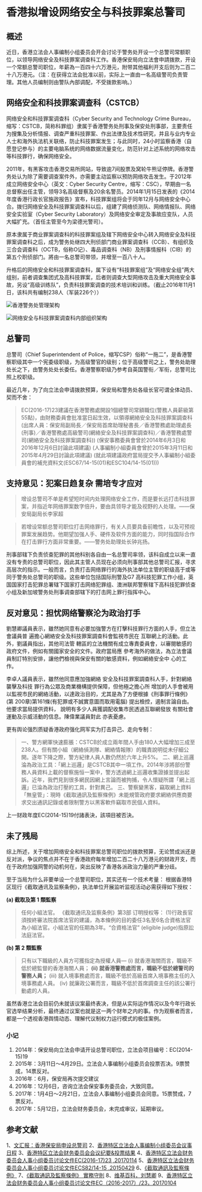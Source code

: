 # 香港拟增设网络安全与科技罪案总警司

## 概述
近日，香港立法会人事编制小组委员会开会讨论于警务处开设一个总警司常额职位，以领导网络安全及科技罪案调查科工作。香港保安局向立法會申請拨款，开设一个常额总警司职位，年薪為一百四十六万港元，附带其他福利开支后则为二百二十八万港元。（注：在获得立法会批准以前，实际上一直由一名高级警司负责管理。其他人员编制则由警队內部调配，不受拨款影响。）

## 网络安全和科技罪案调查科（CSTCB）
网络安全和科技罪案调查科（Cyber Security and Technology Crime Bureau，缩写：CSTCB，简称科罪组）隶属于香港警务处刑事及保安处刑事部，主要责任为搜集及分析情报、调查严重科技罪案、作出法律及技术性研究，并且与业内专业人士和海外执法机关联络，防止科技罪案发生；与此同时，24小时监察香港（自愿登记参与）的主要电脑系统的网络数据流量变化，防范针对上述系统的网络攻击等科技罪行，确保网络安全。

2011年，有黑客攻击香港交易所网站，导致逾7间股票及窝轮牛熊证停牌。香港警务处认为除了需要调查案件外，亦需要主动监察以预防网络攻击发生。于2012年成立网络安全中心（英文：Cyber Security Centre，缩写：CSC），早期由一名总督察出任主管，领导3名高级督察及20余名警员。2014年1月15日发表的《2014年度香港行政长官施政报告》宣布，科技罪案组将会于同年12月与网络安全中心合。拨归网络安全及科技罪案调查科以后，组建了网络侦测队、网络情报队、网络安全实验室（Cyber Security Laboratory）及网络安全审定及事故应变队，人员大幅扩充。（首任主管至今为梁德光警司）。

原本隶属于商业罪案调查科的科技罪案组及辖下网络安全中心转入网络安全及科技罪案调查科之后，成为警务处继四大刑侦部门商业罪案调查科（CCB）、有组织及三合会调查科（OCTB，俗称O记）、毒品调查科（NB）及刑事情报科（CIB）的第五个刑侦部门。將由一名总警司带领，并增至一百八十人。

升格后的网络安全和科技罪案调查科，属下设有“科技罪案组”及“网络安全组”两大组别，前者调查集团式及高科技罪案，后者则调查大型网络攻击及重大网络安全事故，另设“高级训练队”，负责科技罪案调查的技术培训和训练。（截止2016年11月1日，该科共有编制238人（军装226个））

![香港警务处管理架构](http://ombx24fbq.bkt.clouddn.com/HK_Policy_%20Criminal_201704.png)

![网络安全与科技罪案调查科内部组织架构](http://ombx24fbq.bkt.clouddn.com/HK_Policy_%20CSTCB_201705.png)

## 总警司
总警司（Chief Superintendent of Police，缩写CSP）俗称“一拖二”，是香港警察职级其中一个宪委级职级，为高级警官的级别；位于高级警司之上，警务处助理处长之下，由警务处处长委任。香港警察职级乃参考自英国警衔／军衔，总警司比照上校职级。

最近几年，为了向立法会申请拨款预算，保安局和警务处各级长官可谓全体动员、契而不舍：
>EC(2016-17)23建議在香港警務處開設1個總警司常額職位(警務人員薪級第55點)，由財務委員會批准當日起生效，以領導網絡安全及科技罪案調查科
>(出席人員：保安局副局長／保安局首席助理秘書長／香港警務處助理處長(刑事)／香港警務處高級警司(網絡安全及科技罪案調查科)／香港警務處警司(網絡安全及科技罪案調查科))
>(保安事務委員會曾於2014年6月3日和2016年12月6日討論此項建議)
>(人事編制小組委員會曾於2015年3月11日和2015年4月29日討論此項建議)
>(就此項建議政府當局提交予人事編制小組委員會的補充資料文(ESC67/14-15(01)和ESC104/14-15(01)))

## 支持意见：犯案日趋复杂 需培专才应对

>增设总警司不单是希望短时间内处理网络安全工作，而是要长远打击科技罪案，并指近年网络罪案数字倍升，要由具领导才能及视野的人处理。——保安局副局长李家超

>若增设常额总警司职位打击网络罪行，有关人员要具备前瞻性，以及可预视罪案发展趋势。他期望加强人手、硬件及软件方面的能力，同时指国际合作在打击罪行方面非常重要。——警务处助理处长钟兆扬。

刑事部辖下负责侦查犯罪的其他科别各自由一名总警司率领，该科自成立以来一直没有专责的总警司职位，因此其主管人员现在必须向刑事部其他总警司汇报，寻求高层次的指示。一般而言，负责打击网络罪行的海外执法单位主管的职级高于或等同于警务处总警司的职级。这些单位包括国际刑警及G7 高科技犯罪工作小组，英国国家打击犯罪总署辖下国家打击网络犯罪组、澳洲联邦警察辖下高科技犯罪侦查小组及新加坡警务处刑事调查部辖下的打击网上罪行指挥中心。

## 反对意见：担忧网络警察沦为政治打手
劉慧卿議員表示，雖然她同意有必要加強警方在打擊科技罪行方面的人手，但立法會議員普 遍擔心網絡安全及科技罪案調查科會監視市民在 互聯網上的活動。此外，劉議員指出，其他司法管 轄區的立法機關有成立專責委員會，以審閱敏感的
政府文件，例如有關國家安全的文件。政府當局應 參考海外的做法，為立法會議員制訂特別安排，讓他們檢視與保安有關的敏感資料，例如網絡安全中 心的工作。

李卓人議員表示，雖然他同意應加強網絡 安全及科技罪案調查科人手，針對網絡襲擊及科技 罪行為公眾及商業機構提供保障，但他極之擔心所 增加的人手會被用以監視市民的網絡活動，以達政治目的，尤其是為了方便根據《刑事罪行條例》(第 200章)第161條(有犯罪或不誠實意圖而取用電腦) 提出檢控，遏制言論自由。他要求當局提供資料， 說明有多少人員獲調配收集市民透過互聯網發放 有關社會運動及示威活動的信息。陳偉業議員對此 亦表憂慮。

更有舆论强烈质疑香港政府强化网军实为打击异己、走向专制：
>一、警方網軍快速膨脹：CSTCB於成立兩年間人手由180人大幅增加三成至238人。但有關小組（網絡偵測隊、網絡情報隊）的職責說明從未仔細公開。逐年下降之際，警方紀律人員人數仍然於六年上升5%。
>二、網上巡邏淪為政治工具：「網上巡邏」是CSTCB其中一項工作。2014年涉將部份警務人員資料上載的督察施恒一案中，警方透過網上巡邏收集證據並提出起訴。近年，我們見到很多網民因網上言論而被拘捕，令人懷疑所謂「網上巡邏」已淪為政治打壓的工具，針對異己。
>三、警察變黑客，竊取網上資料「無皇管」：現時《截取通訊及監察條例》未能規管政府要求網絡供應商要求交出通訊記錄或者限制警方以黑客軟件竊取市民個人資料。

上一财政年度EC(2014-15)19付諸表決，該項目被否決。

## 未了残局
综上所述，关于增加网络安全和科技罪案总警司职位的拨款预算，无论赞成派还是反对派，争议的焦点并不在于香港政府每年增加二百二十八万港元的财政开支，而在于政府加强网警的动机何在，突出反映了香港各派政治力量的严重分歧。

至于当局为什么非要单设一个总警司职位，其实还有一个技术考量：
根据香港特区现行《截取通讯及监察条例》，执法单位开展监听监视活动必需获得如下授权：

**(a) 截取及第 1 類監察**
 >任何小組法官。
《截取通讯及监察条例》第3部 订明授权等：
>(1)行政長官須按終審法院首席法官的建議，為本條例的目的委任3名至6名合資格法官為小組法官。小組法官的任期為3年。“合資格法官” (eligible judge)指原訟法庭法官。

**(b) 第 2 類監察**
>只有以下職級的人員方可獲指定為授權人員—
>(i) 就香港海關而言，職級不低於總監督的香港海關人員；
>**(ii) 就香港警務處而言，職級不低於總警司的警務人員；**
>(iii) 就入境事務處而言，職級不低於高級首席入境事務主任的入境事務處人員。
>(iv) 就廉政公署而言，職級不低於首席調查主任的該公署行動處的人員。

虽然香港立法会目前仍未就该议案最终表决，但是从实际运作情况以及今年行政长官选举结果分析，最终通过议案也就是这一两个财年之内的事。作为观察者而言，都是一个透视香港舆情动态、理解代议制权力运行模式的极佳案例。

### 小记
1. 2014年：保安局向立法会申请开设总警司职位，立法会项目编号：EC(2014-15)19
2. 2015年：3月11日～4月29日。立法会人事编制小组委员会投票否决。9票赞成，14票反对。
3. 2016年：6月，保安局再次提交建议
4. 2016年：12月6日，咨询立法会保安事务委员会，大致同意。
3. 2017年：1月4日～2月21日，立法会人事编制小组委员会同意。15票赞成，7票反对。
4. 2017年：5月12日，立法会财务委员会，未完成审议，延期审议。

## 参考文献
1、[文汇报：香港保安局申设总警司](http://m.cn.apdnews.com/china/hongkong/584454.html)
2、[香港特区立法会人事编制小组委员会议事日程](http://www.legco.gov.hk/yr16-17/chinese/fc/esc/agenda/esc20170104.htm)
3、[香港特区立法会财务委员会会议纪要&投票结果](http://www.legco.gov.hk/yr16-17/chinese/fc/fc/general/meetings.htm)
4、[香港特区立法会财务委员会人事小组委员讨论文件EC(2016-17)23 ,20170114](http://www.legco.gov.hk/yr16-17/chinese/fc/esc/agenda/esc20170104.htm)
5、[香港特区立法会财务委员会人事小组委员讨论文件ECS82/14-15 ,20150429](http://www.legco.gov.hk/yr14-15/chinese/fc/esc/minutes/esc20150429.pdf)
6、[《截取通訊及監察條例》](https://www.elegislation.gov.hk/hk/cap589!zh-Hant-HK@2016-06-24T00:00:00?xpid=ID\_1438403494052\_001)
7、[《截取通訊及監察條例》 實務守則](http://www.sb.gov.hk/chi/special/sciocs/2016/ICSO%20CoP%20-%20June%202016%20(C).pdf)
8、[维基百科，刘慧卿](https://zh.wikipedia.org/wiki/劉慧卿)
9、[香港特区立法会财务委员会人事小组委员讨论文件EC（2016-2017）/23，20170104](http://www.legco.gov.hk/yr16-17/chinese/fc/esc/papers/e16-23c.pdf)
